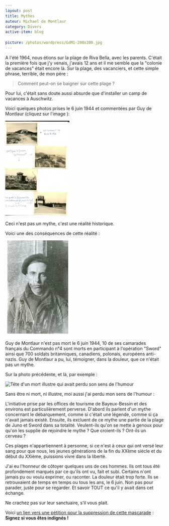 ```yaml
---
layout: post
title: Mythes
auteur: Michael de Montlaur
category: Divers
active-item: blog

picture: /photos/wordpress/GdM1-200x300.jpg
---
```


A l'été 1964, nous étions sur la plage de Riva Bella, avec les parents. C'était la première fois que j'y venais, j'avais 12 ans et il me semble que la "colonie de vacances" était encore là. Sur la plage, des vacanciers, et cette simple phrase, terrible, de mon père :

> Comment peut-on se baigner sur cette plage ?

Pour lui, c'était sans doute aussi absurde que d'installer un camp de vacances à Auschwitz.

<!--more-->

Voici quelques photos prises le 6 juin 1944 et commentées par Guy de Montlaur (cliquez sur l'image ):

<img src="/photos/wordpress/Riva-Bella-204x300.jpg" alt="Riva Bella le 6 juin 1944">

Ceci n'est pas un mythe, c'est une réalité historique.

Voici une des conséquences de cette réalité :

<img src="/photos/wordpress/GdM1-200x300.jpg" alt="Guy de Montlaur le 1er novembre 1944">

Guy de Montlaur n'est pas mort le 6 juin 1944, 10 de ses camarades français du Commando n°4 sont morts en participant à l'opération "Sword" ainsi que 700 soldats britanniques, canadiens, polonais, européens anti-nazis. Guy de Montlaur a pu, lui, témoigner, dans la douleur, que ce n'était pas un mythe.

Sur la photo précédente, et là, par exemple :

<img src="/photos/wordpress/Tête-dun-mort-illustre-qui-avait-perdu-son-sens-de-lhumour-243x300.jpg" alt="Tête d'un mort illustre qui avait perdu son sens de l'humour">

Sans être ni mort, ni illustre, moi aussi j'ai perdu mon sens de l'humour :

L'initiative prise par les offices de tourisme de Bayeux-Bessin et des environs est particulièrement perverse. D'abord ils parlent d'un mythe concernant le débarquement, comme si c'était une légende, comme si ça n'avait jamais existé. Ensuite, ils excluent de ce mythe une partie de la plage de Juno et Sword dans sa totalité. Veulent-ils qu'on se mette à genoux pour qu'on les supplie de rejoindre le mythe ? Que croient-ils ? Ont-ils un cerveau ?

Ces plages n'appartiennent à personne, si ce n'est à ceux qui ont versé leur sang pour que nous, les jeunes générations de la fin du XXème siècle et du début du XXième, puissions vivre dans la liberté.

J'ai eu l'honneur de côtoyer quelques uns de ces hommes. Ils ont tous été profondément marqués par ce qu'ils ont vu, fait et subi. Certains n'ont jamais pu ou voulu exprimer, ou raconter. La douleur était trop forte. Ils se retrouvaient de temps en temps ou tous les ans, le 6 juin. Non pas pour parader, juste pour se regarder. Et savoir TOUT ce qu'il y avait dans cet échange.

Ne crachez pas sur leur sanctuaire, s'il vous plait.

Voici <a href="http://www.change.org/petitions/suppression-du-secteur-mythique-des-plages-du-d%C3%A9barquement#share">un lien vers une pétition pour la suppression de cette mascarade</a> : **Signez si vous êtes indignés !**
